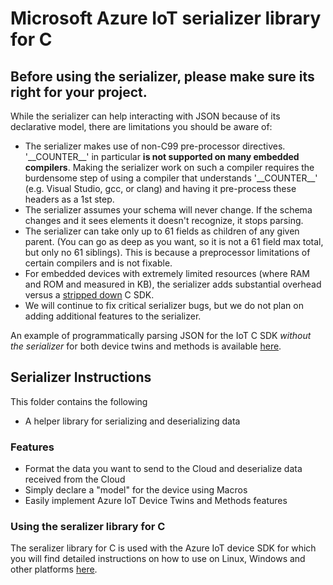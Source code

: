 # Microsoft Azure IoT serializer library for C

## Before using the serializer, **please make sure its right for your project.**

While the serializer can help interacting with JSON because of its declarative model, there are limitations you should be aware of:
* The serializer makes use of non-C99 pre-processor directives.  '\_\_COUNTER\_\_' in particular **is not supported on many embedded compilers**.  Making the serializer work on such a compiler requires the burdensome step of using a compiler that understands '\_\_COUNTER\_\_' (e.g. Visual Studio, gcc, or clang) and having it pre-process these headers as a 1st step.
* The serializer assumes your schema will never change.  If the schema changes and it sees elements it doesn't recognize, it stops parsing.
* The serializer can take only up to 61 fields as children of any given parent. (You can go as deep as you want, so it is not a 61 field max total, but only no 61 siblings).  This is because a preprocessor limitations of certain compilers and is not fixable.
* For embedded devices with extremely limited resources (where RAM and ROM and measured in KB), the serializer adds substantial overhead versus a [stripped down](../doc/run_c_sdk_on_constrained_device.md) C SDK.
* We will continue to fix critical serializer bugs, but we do not plan on adding additional features to the serializer.

An example of programmatically parsing JSON for the IoT C SDK *without the serializer* for both device twins and methods is available [here](../iothub_client/samples/iothub_client_device_twin_and_methods_sample).

## Serializer Instructions
This folder contains the following 
* A helper library for serializing and deserializing data

### Features
* Format the data you want to send to the Cloud and deserialize data received from the Cloud
* Simply declare a "model" for the device using Macros
* Easily implement Azure IoT Device Twins and Methods features

### Using the seralizer library for C

The seralizer library for C is used with the Azure IoT device SDK for which you will find detailed instructions on how to use on Linux, Windows and other platforms [here][device-sdk].

[devbox_setup]: ../doc/devbox_setup.md
[device-sdk]: ../iothub_client/